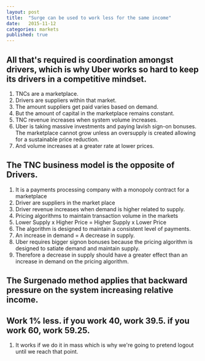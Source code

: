 ```yaml
---
layout: post
title:  "Surge can be used to work less for the same income"
date:   2015-11-12
categories: markets
published: true
---
```

## All that's required is coordination amongst drivers, which is why Uber works so hard to keep its drivers in a competitive mindset.
1. TNCs are a marketplace.
2. Drivers are suppliers within that market.
2. The amount suppliers get paid varies based on demand.
3. But the amount of capital in the marketplace remains constant.
3. TNC revenue increases when system volume increases.
3. Uber is taking massive investments and paying lavish sign-on bonuses. The marketplace cannot grow unless an oversupply is created allowing for a sustainable price reduction.
3. And volume increases at a greater rate at lower prices.

## The TNC business model is the opposite of Drivers.
1. It is a payments processing company with a monopoly contract for a marketplace
2. Driver are suppliers in the market place
2. Driver revenue increases when demand is higher related to supply.
2. Pricing algorithms to maintain transaction volume in the markets
3. Lower Supply x Higher Price = Higher Supply x Lower Price
3. The algorithm is designed to maintain a consistent level of payments.
3. An increase in demand = A decrease in supply.
4. Uber requires bigger signon bonuses because the pricing algorithm is designed to satiate demand and maintain supply.
4. Therefore a decrease in supply should have a greater effect than an increase in demand on the pricing algorithm.

## The Surgenado method applies that backward pressure on the system increasing relative income.

## Work 1% less. if you work 40, work 39.5. if you work 60, work 59.25.

1. It works if we do it in mass which is why we're going to pretend logout until we reach that point.
